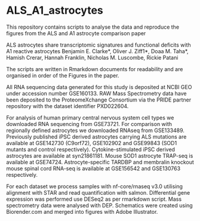 # ALS_A1_astrocytes
This repository contains scripts to analyse the data and reproduce the figures from the ALS and A1 astrocyte comparison paper

ALS astrocytes share transcriptomic signatures and functional deficits with A1 reactive astrocytes Benjamin E. Clarke*, Oliver J. Ziff1*, Doaa M. Taha*, Hamish Crerar, Hannah Franklin, Nicholas M. Luscombe, Rickie Patani

The scripts are written in Rmarkdown documents for readability and are organised in order of the Figures in the paper.

All RNA sequencing data generated for this study is deposited at NCBI GEO under accession number GSE160133. RAW Mass Spectrometry data have been deposited to the ProteomeXchange Consortium via the PRIDE partner repository with the dataset identifier PXD022604.

For analysis of human primary central nervous system cell types we downloaded RNA sequencing from GSE73721. For comparison with regionally defined astrocytes we downloaded RNAseq from GSE133489. Previously published iPSC derived astrocytes carrying ALS mutations are available at GSE142730 (C9orf72), GSE102902 and GSE99843 (SOD1 mutants and control respectively). Cytokine-stimulated iPSC derived astrocytes are available at syn21861181. Mouse SOD1 astrocyte TRAP-seq is available at GSE74724. Astrocyte-specific TARDBP and membralin knockout mouse spinal cord RNA-seq is available at GSE156542 and GSE130763 respectively.

For each dataset we process samples with nf-core/rnaseq v3.0 utilising alignment with STAR and read quantification with salmon. Differential gene expression was performed use DESeq2 as per rmarkdown script. Mass spectrometry data were analysed with DEP. Schematics were created using Biorender.com and merged into figures with Adobe Illustrator.


